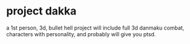 # project dakka
a 1st person, 3d, bullet hell project
will include full 3d danmaku combat, characters with personality, and probably will give you ptsd.
